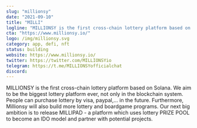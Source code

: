 ```yaml
---
slug: "millionsy"
date: "2021-09-10"
title: "MILLI"
logline: "MILLIONSY is the first cross-chain lottery platform based on Solana."
cta: "https://www.millionsy.io/"
logo: /img/millionsy.svg
category: app, defi, nft
status: building
website: https://www.millionsy.io/
twitter: https://twitter.com/MILLIONSYio
telegram: https://t.me/MILLIONSYofficialchat
discord:
---
```


MILLIONSY is the first cross-chain lottery platform based on Solana.
We aim to be the biggest lottery platform ever, not only in the blockchain system.
People can purchase lottery by visa, paypal,... in the future.
Furthermore, Millionsy will also build more lottery and boardgame programs.
Our next big ambition is to release MILLIPAD - a platform which uses lottery PRIZE POOL to become an IDO model and partner with potential projects.
